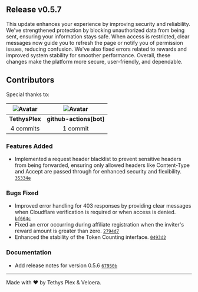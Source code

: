 ## Release v0.5.7

This update enhances your experience by improving security and reliability. We've strengthened protection by blocking unauthorized data from being sent, ensuring your information stays safe. When access is restricted, clear messages now guide you to refresh the page or notify you of permission issues, reducing confusion. We've also fixed errors related to rewards and improved system stability for smoother performance. Overall, these changes make the platform more secure, user-friendly, and dependable.

## Contributors

Special thanks to:

|![Avatar](https://github.com/TethysPlex.png?size=40) |![Avatar](https://github.com/github.png?size=40) |
| :----------: | :----------: |
| **TethysPlex** | **github-actions[bot]** |
| 4 commits | 1 commit |

### Features Added

- Implemented a request header blacklist to prevent sensitive headers from being forwarded, ensuring only allowed headers like Content-Type and Accept are passed through for enhanced security and flexibility. [`35334e`](https://github.com/Veloera/Veloera/commit/35334e01ceda3dbd2fc40047eb3a9471f701314b)
### Bugs Fixed

- Improved error handling for 403 responses by providing clear messages when Cloudflare verification is required or when access is denied. [`bf664c`](https://github.com/Veloera/Veloera/commit/bf664cf9614e872aa4555c52173450987d34b1b1)
- Fixed an error occurring during affiliate registration when the inviter's reward amount is greater than zero. [`2794d7`](https://github.com/Veloera/Veloera/commit/2794d7af8490d9439e3ded50676be09789132e31)
- Enhanced the stability of the Token Counting interface. [`0493d2`](https://github.com/Veloera/Veloera/commit/0493d2b545b357e2d0e123032a9002a64b0a5f7f)
### Documentation

- Add release notes for version 0.5.6 [`67950b`](https://github.com/Veloera/Veloera/commit/67950be98d9c89e36ba9dba2b33336116515dbff)
---

Made with ♥️ by Tethys Plex & Veloera.
